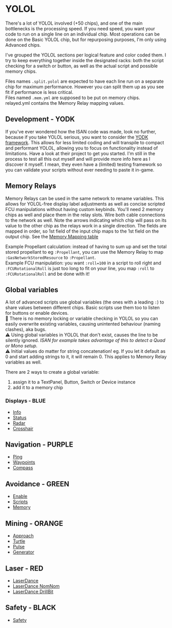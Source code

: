 # YOLOL
There's a lot of YOLOL involved (+50 chips), and one of the main bottlenecks is the processing speed.
If you need speed, you want your code to run on a single line on an individual chip.  Most operations can be done on the Basic YOLOL chip, but for repurposing purposes, I'm only using Advanced chips.

I've grouped the YOLOL sections per logical feature and color coded them.  I try to keep everything together inside the designated racks: both the script checking for a switch or button, as well as the actual script and possible memory chips.

Files names `.split.yolol` are expected to have each line run on a separate chip for maximum performance.  However you can split them up as you see fit if performance is less critical.  
Files named `.mem.yml` are supposed to be put on memory chips.  
relayed.yml contains the Memory Relay mapping values.

## Development - YODK
If you've ever wondered how the ISAN code was made, look no further, because if you take YOLOL serious, you want to consider the [YODK framework][1].  This allows for less limited coding and will transpile to compact and performant YOLOL, allowing you to focus on functionality instead of limitations.  Have a look at their project to get you started.  I'm still in the process to test all this out myself and will provide more info here as I discover it myself.  I mean, they even have a (limited) testing framework so you can validate your scripts without ever needing to paste it in-game.

## Memory Relays
Memory Relays can be used in the same network to rename variables.  This allows for YOLOL-free display label adjustments as well as concise scripted FCU manipulations without having custom keybinds.  You'll need 2 memory chips as well and place them in the relay slots.  Wire both cable connections to the network as well.  Note the arrows indicating which chip will pass on its value to the other chip as the relays work in a single direction.  The fields are mapped in order, so 1st field of the input chip maps to the 1st field on the output chip.  See the [Memory Mapping table](relayed.md)

Example Propellant calculation: instead of having to sum up and set the total stored propellant to eg `:Propellant`, you can use the Memory Relay to map `:GasNetworkStoredResource` to `:Propellant`.  
Example FCU manipulation: you want `:roll=100` in a script to roll right and `:FCURotationalRoll` is just too long to fit on your line, you map `:roll` to `:FCURotationalRoll` and be done with it!  

## Global variables
A lot of advanced scripts use global variables (the ones with a leading `:`) to share values between different chips.  Basic scripts use them too to listen for buttons or enable devices.  
🐛 There is no memory locking  or variable checking in YOLOL so you can easily overwrite existing variables, causing unintented behaviour (naming clashes), aka bugs.  
⚠️ Using global variables in YOLOL that don't exist, causes the line to be silently ignored.  _ISAN for example takes advantage of this to detect a Quad or Mono setup._  
⚠️ Initial values do matter for string concatenation! eg. If you let it default as 0 and start adding strings to it, it will remain 0.  This applies to Memory Relay variables as well.

There are 2 ways to create a global variable:
1. assign it to a TextPanel, Button, Switch or Device instance
2. add it to a memory chip

### Displays - BLUE

- [Info](info.yolol)
- [Status](status.yolol)
- [Radar](radar.yolol)
- [Crosshair](crosshair.yolol)

## Navigation - PURPLE

- [Ping](ping.yolol)
- [Waypoints](waypoints.yolol)
- [Compass](compass.yolol)

## Avoidance - GREEN

- [Enable](avoidance-enable.yolol)
- [Scripts](avoidance.split.yml)
- [Memory](avoidance.mem.yml)

## Mining - ORANGE

- [Approach](approach.yolol)
- [Turtle](turtle.yolol)
- [Pulse](pulse.yolol)
- [Generator](generator.yolol)

## Laser - RED

- [LaserDance](laserdance.yolol)
- [LaserDance NomNom](laserdance-nomnom.yolol)
- [LaserDance DrillBit](laserdance-drillbit.yolol)

## Safety - BLACK

- [Safety](safety.yolol)

[1]: https://github.com/dbaumgarten/yodk

